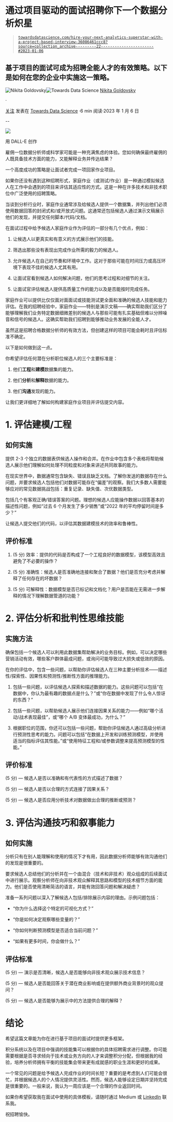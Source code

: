 # 通过项目驱动的面试招聘你下一个数据分析炽星

> [`towardsdatascience.com/hire-your-next-analytics-superstar-with-a-project-based-interview-36086461ccc8?source=collection_archive---------22-----------------------#2023-01-06`](https://towardsdatascience.com/hire-your-next-analytics-superstar-with-a-project-based-interview-36086461ccc8?source=collection_archive---------22-----------------------#2023-01-06)

## 基于项目的面试可成为招聘全能人才的有效策略。以下是如何在您的企业中实施这一策略。

[](https://nikitagoldovsky.medium.com/?source=post_page-----36086461ccc8--------------------------------)![Nikita Goldovsky](https://nikitagoldovsky.medium.com/?source=post_page-----36086461ccc8--------------------------------)[](https://towardsdatascience.com/?source=post_page-----36086461ccc8--------------------------------)![Towards Data Science](https://towardsdatascience.com/?source=post_page-----36086461ccc8--------------------------------) [Nikita Goldovsky](https://nikitagoldovsky.medium.com/?source=post_page-----36086461ccc8--------------------------------)

·

[关注](https://medium.com/m/signin?actionUrl=https%3A%2F%2Fmedium.com%2F_%2Fsubscribe%2Fuser%2Ff6cbb058df9b&operation=register&redirect=https%3A%2F%2Ftowardsdatascience.com%2Fhire-your-next-analytics-superstar-with-a-project-based-interview-36086461ccc8&user=Nikita+Goldovsky&userId=f6cbb058df9b&source=post_page-f6cbb058df9b----36086461ccc8---------------------post_header-----------) 发表在 [Towards Data Science](https://towardsdatascience.com/?source=post_page-----36086461ccc8--------------------------------) ·6 min 阅读·2023 年 1 月 6 日[](https://medium.com/m/signin?actionUrl=https%3A%2F%2Fmedium.com%2F_%2Fvote%2Ftowards-data-science%2F36086461ccc8&operation=register&redirect=https%3A%2F%2Ftowardsdatascience.com%2Fhire-your-next-analytics-superstar-with-a-project-based-interview-36086461ccc8&user=Nikita+Goldovsky&userId=f6cbb058df9b&source=-----36086461ccc8---------------------clap_footer-----------)

--

[](https://medium.com/m/signin?actionUrl=https%3A%2F%2Fmedium.com%2F_%2Fbookmark%2Fp%2F36086461ccc8&operation=register&redirect=https%3A%2F%2Ftowardsdatascience.com%2Fhire-your-next-analytics-superstar-with-a-project-based-interview-36086461ccc8&source=-----36086461ccc8---------------------bookmark_footer-----------)![](img/719a871f4e9699a593b4a5d4661cccfc.png)

用 DALL-E 创作

雇佣一位数据分析师或科学家可能是一种充满焦虑的体验。您如何确保最终雇佣的人既具备技术方面的能力，又能解释业务并传达结果？

一个高度成功的策略是让面试者完成一项回家作业项目。

如果你还没有遇到这种招聘形式，家庭作业（或测试/作业）是一种通过模拟候选人在工作中会遇到的项目来评估其适应性的方式。这是一种在许多技术和非技术职位中广泛使用的招聘策略。

当谈到分析行业时，家庭作业通常涉及给候选人提供一个数据集，并列出他们必须使用数据回答的封闭式和/或开放式问题。这通常还包括候选人通过演示文稿展示他们的发现，并提交任何脚本/代码/文档。

在面试过程中给予候选人家庭作业作为评估的一部分有几个优点，例如：

1.  让候选人以更真实和有意义的方式展示他们的技能。

1.  筛选出那些没有表现出完成作业所需的毅力的候选人。

1.  允许候选人在自己的节奏和环境中工作。这对于那些可能在时间压力或高压环境下表现不佳的候选人尤其有用。

1.  让面试官看到候选人如何解决问题，他们的思考过程和对细节的关注。

1.  让面试官评估候选人提供高质量工作的能力以及是否能按时完成任务。

家庭作业可以提供比仅仅面对面面试或技能测试更全面和准确的候选人技能和能力评估。在我的招聘经验中，家庭作业——特别是演示文稿——确实帮助我们区分了能够理解我们业务特定数据细微差别的候选人与那些可能有扎实基础但难以分辨噪音和信号的候选人。这确实帮助我们招聘到能够推动业务发展的全能人才。

虽然这是招聘合格数据分析师的有效方法，但创建这样的项目可能会耗时且评估标准不确定。

以下是如何做到这一点。

你希望评估任何潜在分析职位候选人的三个主要标准是：

1.  他们**工程**和**建模**数据集的能力。

1.  他们**分析**和**解释**数据的能力。

1.  他们**沟通**发现的能力。

让我们更详细地了解如何构建家庭作业项目并评估提交内容。

# 1\. 评估建模/工程

## 如何实施

提供 2-3 个独立的数据表供候选人操作和合并。在作业中包含多个表格将帮助候选人展示他们理解如何处理不同粒度和对象来讲述共同故事的能力。

在现实世界中，数据通常包含缺失、错误且缺乏文档。了解你发送的数据存在什么问题，并要求候选人包括他们对数据可能存在“偏差”的观察。我们大多数人需要能够应对的常见数据挑战包括：重复记录、缺失值、次优数据类型。

包括几个有客观正确/错误答案的问题。理想的候选人应能操作数据以回答基本的描述性问题，例如“过去 6 个月发生了多少销售”或“2022 年的平均停留时间是多少？”

让候选人提交他们的代码，以评估其数据建模技术的效率和鲁棒性。

## 评价标准

1.  (5 分) 效率：提供的代码是否构成了一个工程良好的数据模型，该模型高效且避免了不必要的操作？

1.  (5 分) 准确性：候选人是否准确地连接和聚合了数据？他们是否充分考虑并解释了任何存在的坏数据？

1.  (5 分) 可解释性：数据模型是否已标记和文档化？用户是否能在无需进一步解释的情况下理解数据管道的功能？

# 2\. 评估分析和批判性思维技能

## 实施方法

确保包括一个候选人可以利用此数据集帮助解决的业务目标。例如，可以决定哪些营销活动有效，哪些客户群体最成问题，或询问可能导致过大损失或低效的原因。

在你的评估中，包含一些问题，以帮助你评估候选人在三种主要分析技术——描述性/探索性、因果性和预测性/推断性方面的推理能力。

1.  包括一些问题，以评估候选人探索和描述数据的能力。这些问题可以包括“在数据中，你认为最有趣的数据点是什么？”或“你在数据中发现了什么令人惊讶的东西？”

1.  包括一些问题，以帮助候选人展示他们连接因果关系的能力——例如“哪个活动/战术表现最佳”，或“哪个 A/B 变体最成功，为什么？”

1.  根据职位的范围，你还可以包括一些问题，帮助你评估候选人通过高级分析进行预测性思考的能力。问题可以包括“在数据上开发和训练预测模型，并使用适当的指标评估其性能。”或“使用特征工程和/或参数调整来提高预测模型的性能。”

## 评价标准

(5 分) — 候选人是否以准确和有代表性的方式描述了数据？

(5 分) — 候选人是否以合理的方式连接了因果关系？

(5 分) — 候选人是否应用分析技术对数据做出合理的推断或预测？

# 3\. 评估沟通技巧和叙事能力

## 如何实施

分析只有在别人能理解和使用的情况下才有用，因此数据分析师能够有效沟通他们的发现是很重要的。

要求候选人总结他们的分析并在一个由混合（技术和非技术）观众组成的后续面试中进行展示。观察分析师在向非技术观众解释其思路和模型的技术细节方面的能力。他们是否使用清晰简洁的语言，并能有效回答问题和解决疑虑？

准备一系列问题以深入了解候选人包括/排除展示内容的理由。示例问题包括：

+   “你为什么选择这个特定的可视化方式？”

+   “你是如何决定观察哪些变量的？”

+   “你如何判断预测模型是否适合当前问题？”

+   “如果有更多时间，你会做什么？”

## 评估标准

(5 分) — 演示是否清晰，候选人是否能够向非技术观众展示技术信息？

(5 分) — 候选人是否能回答关于潜在商业影响或在提供额外商业背景时的观众提问？

(5 分) — 候选人是否能够为展示中的方法提供合理的解释？

# 结论

希望这篇文章能为你在进行基于项目的面试时提供更多框架。

积分系统以及在项目中强调的技能集可以根据你的具体招聘需求进行调整。你可能需要根据是否寻求倾向于技术或业务方向的人才来调整积分分配，但根据我的经验，培养分析师拥有平衡的技能集会带来更有成就感的职业生涯和更好的成果。

一个常见的问题是给予候选人完成作业的时间长短？重要的是考虑到人们可能会很忙，并根据候选人的个人情况提供灵活性。然而，候选人能够设定日期并坚持完成是很重要的。一般来说，我认为一周应该是一个合理的作业返回时间。

如果你希望获取我在面试中使用的具体模板，请随时通过 Medium 或 [LinkedIn](https://www.linkedin.com/in/nikita-goldovsky-093b149/) 联系我。

祝招聘愉快。
